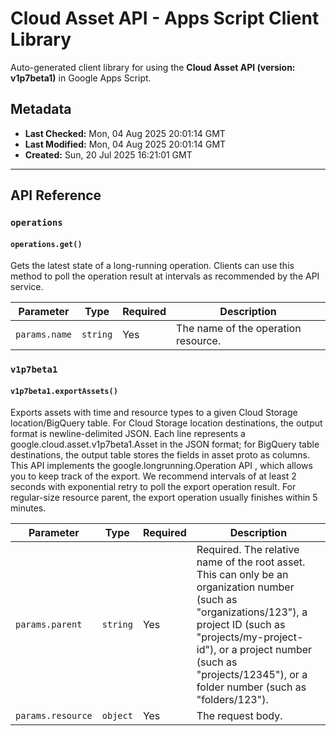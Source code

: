# Cloud Asset API - Apps Script Client Library

Auto-generated client library for using the **Cloud Asset API (version: v1p7beta1)** in Google Apps Script.

## Metadata

- **Last Checked:** Mon, 04 Aug 2025 20:01:14 GMT
- **Last Modified:** Mon, 04 Aug 2025 20:01:14 GMT
- **Created:** Sun, 20 Jul 2025 16:21:01 GMT



---

## API Reference

### `operations`

#### `operations.get()`

Gets the latest state of a long-running operation. Clients can use this method to poll the operation result at intervals as recommended by the API service.

| Parameter | Type | Required | Description |
|---|---|---|---|
| `params.name` | `string` | Yes | The name of the operation resource. |

### `v1p7beta1`

#### `v1p7beta1.exportAssets()`

Exports assets with time and resource types to a given Cloud Storage location/BigQuery table. For Cloud Storage location destinations, the output format is newline-delimited JSON. Each line represents a google.cloud.asset.v1p7beta1.Asset in the JSON format; for BigQuery table destinations, the output table stores the fields in asset proto as columns. This API implements the google.longrunning.Operation API , which allows you to keep track of the export. We recommend intervals of at least 2 seconds with exponential retry to poll the export operation result. For regular-size resource parent, the export operation usually finishes within 5 minutes.

| Parameter | Type | Required | Description |
|---|---|---|---|
| `params.parent` | `string` | Yes | Required. The relative name of the root asset. This can only be an organization number (such as "organizations/123"), a project ID (such as "projects/my-project-id"), or a project number (such as "projects/12345"), or a folder number (such as "folders/123"). |
| `params.resource` | `object` | Yes | The request body. |